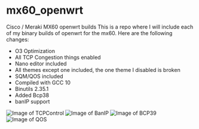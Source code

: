 # mx60_openwrt
Cisco / Meraki MX60 openwrt builds
This is a repo where I will include each of my binary builds of openwrt for the mx60. 
Here are the following changes:
* O3 Optimization
* All TCP Congestion things enabled
* Nano editor included
* All themes except one included, the one theme I disabled is broken
* SQM/QOS included
* Compiled with GCC 10
* Binutils 2.35.1
* Added Bcp38
* banIP support

![Image of TCPControl](https://cdn.discordapp.com/attachments/451221179995389953/781512081106927626/tcp_control.jpg)
![Image of BanIP](https://ibb.co/6ntYdfm)
![Image of BCP39](https://ibb.co/71t9LM2)
![Image of QOS](https://ibb.co/QnJjBVG)
